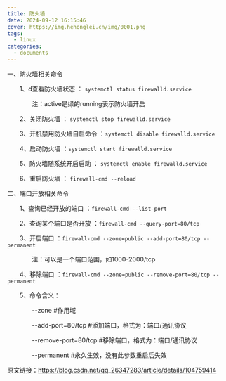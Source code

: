 ```yaml
---
title: 防火墙
date: 2024-09-12 16:15:46
cover: https://img.hehonglei.cn/img/0001.png
tags:
  - linux
categories: 
  - documents
---
```

一、防火墙相关命令

　　1、d查看防火墙状态 ：
```systemctl status firewalld.service```

　　　　注：active是绿的running表示防火墙开启

　　2、关闭防火墙 ：
```systemctl stop firewalld.service```

　　3、开机禁用防火墙自启命令 ：```systemctl disable firewalld.service```

　　4、启动防火墙 ：```systemctl start firewalld.service```

　　5、防火墙随系统开启启动 ： ```systemctl enable firewalld.service```

　　6、重启防火墙 ： ```firewall-cmd --reload```

二、端口开放相关命令

　　1、查询已经开放的端口 ：```firewall-cmd --list-port```

　　2、查询某个端口是否开放 ：```firewall-cmd --query-port=80/tcp```

　　3、开启端口 ：```firewall-cmd --zone=public --add-port=80/tcp --permanent```

　　　　注：可以是一个端口范围，如1000-2000/tcp

　　4、移除端口 ：```firewall-cmd --zone=public --remove-port=80/tcp --permanent```

　　5、命令含义：

　　　　--zone #作用域

　　　　--add-port=80/tcp #添加端口，格式为：端口/通讯协议

　　　　--remove-port=80/tcp #移除端口，格式为：端口/通讯协议

　　　　--permanent #永久生效，没有此参数重启后失效

原文链接：https://blog.csdn.net/qq_26347283/article/details/104759414

